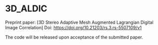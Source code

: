# 3D_ALDIC
Preprint paper: [3D Stereo Adaptive Mesh Augmented Lagrangian Digital Image Correlation]
Doi: https://doi.org/10.21203/rs.3.rs-5507109/v1

The code will be released upon acceptance of the submitted paper.

